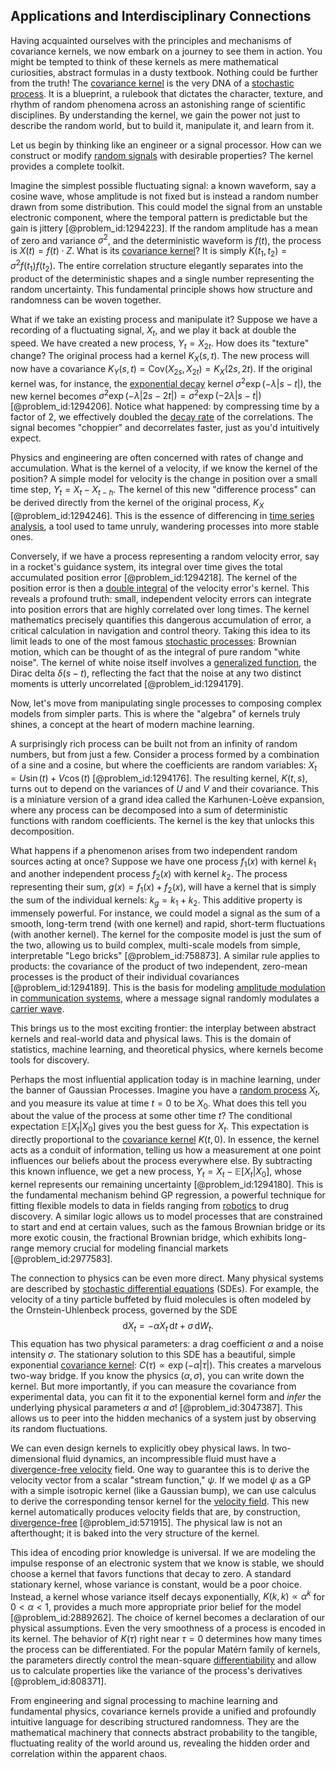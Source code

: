 ## Applications and Interdisciplinary Connections

Having acquainted ourselves with the principles and mechanisms of covariance kernels, we now embark on a journey to see them in action. You might be tempted to think of these kernels as mere mathematical curiosities, abstract formulas in a dusty textbook. Nothing could be further from the truth! The [covariance kernel](@article_id:266067) is the very DNA of a [stochastic process](@article_id:159008). It is a blueprint, a rulebook that dictates the character, texture, and rhythm of random phenomena across an astonishing range of scientific disciplines. By understanding the kernel, we gain the power not just to describe the random world, but to build it, manipulate it, and learn from it.

Let us begin by thinking like an engineer or a signal processor. How can we construct or modify [random signals](@article_id:262251) with desirable properties? The kernel provides a complete toolkit.

Imagine the simplest possible fluctuating signal: a known waveform, say a cosine wave, whose amplitude is not fixed but is instead a random number drawn from some distribution. This could model the signal from an unstable electronic component, where the temporal pattern is predictable but the gain is jittery [@problem_id:1294223]. If the random amplitude has a mean of zero and variance $\sigma^2$, and the deterministic waveform is $f(t)$, the process is $X(t) = f(t) \cdot Z$. What is its [covariance kernel](@article_id:266067)? It is simply $K(t_1, t_2) = \sigma^2 f(t_1)f(t_2)$. The entire correlation structure elegantly separates into the product of the deterministic shapes and a single number representing the random uncertainty. This fundamental principle shows how structure and randomness can be woven together.

What if we take an existing process and manipulate it? Suppose we have a recording of a fluctuating signal, $X_t$, and we play it back at double the speed. We have created a new process, $Y_t = X_{2t}$. How does its "texture" change? The original process had a kernel $K_X(s, t)$. The new process will now have a covariance $K_Y(s, t) = \text{Cov}(X_{2s}, X_{2t}) = K_X(2s, 2t)$. If the original kernel was, for instance, the [exponential decay](@article_id:136268) kernel $\sigma^2 \exp(-\lambda|s-t|)$, the new kernel becomes $\sigma^2 \exp(-\lambda|2s-2t|) = \sigma^2 \exp(-2\lambda|s-t|)$ [@problem_id:1294206]. Notice what happened: by compressing time by a factor of 2, we effectively doubled the [decay rate](@article_id:156036) of the correlations. The signal becomes "choppier" and decorrelates faster, just as you'd intuitively expect.

Physics and engineering are often concerned with rates of change and accumulation. What is the kernel of a velocity, if we know the kernel of the position? A simple model for velocity is the change in position over a small time step, $Y_t = X_t - X_{t-h}$. The kernel of this new "difference process" can be derived directly from the kernel of the original process, $K_X$ [@problem_id:1294246]. This is the essence of differencing in [time series analysis](@article_id:140815), a tool used to tame unruly, wandering processes into more stable ones.

Conversely, if we have a process representing a random velocity error, say in a rocket's guidance system, its integral over time gives the total accumulated position error [@problem_id:1294218]. The kernel of the position error is then a [double integral](@article_id:146227) of the velocity error's kernel. This reveals a profound truth: small, independent velocity errors can integrate into position errors that are highly correlated over long times. The kernel mathematics precisely quantifies this dangerous accumulation of error, a critical calculation in navigation and control theory. Taking this idea to its limit leads to one of the most famous [stochastic processes](@article_id:141072): Brownian motion, which can be thought of as the integral of pure random "white noise". The kernel of white noise itself involves a [generalized function](@article_id:182354), the Dirac delta $\delta(s-t)$, reflecting the fact that the noise at any two distinct moments is utterly uncorrelated [@problem_id:1294179].

Now, let's move from manipulating single processes to composing complex models from simpler parts. This is where the "algebra" of kernels truly shines, a concept at the heart of modern machine learning.

A surprisingly rich process can be built not from an infinity of random numbers, but from just a few. Consider a process formed by a combination of a sine and a cosine, but where the coefficients are random variables: $X_t = U\sin(t) + V\cos(t)$ [@problem_id:1294176]. The resulting kernel, $K(t,s)$, turns out to depend on the variances of $U$ and $V$ and their covariance. This is a miniature version of a grand idea called the Karhunen-Loève expansion, where any process can be decomposed into a sum of deterministic functions with random coefficients. The kernel is the key that unlocks this decomposition.

What happens if a phenomenon arises from two independent random sources acting at once? Suppose we have one process $f_1(x)$ with kernel $k_1$ and another independent process $f_2(x)$ with kernel $k_2$. The process representing their sum, $g(x) = f_1(x) + f_2(x)$, will have a kernel that is simply the sum of the individual kernels: $k_g = k_1 + k_2$. This additive property is immensely powerful. For instance, we could model a signal as the sum of a smooth, long-term trend (with one kernel) and rapid, short-term fluctuations (with another kernel). The kernel for the composite model is just the sum of the two, allowing us to build complex, multi-scale models from simple, interpretable "Lego bricks" [@problem_id:758873]. A similar rule applies to products: the covariance of the product of two independent, zero-mean processes is the product of their individual covariances [@problem_id:1294189]. This is the basis for modeling [amplitude modulation](@article_id:265512) in [communication systems](@article_id:274697), where a message signal randomly modulates a [carrier wave](@article_id:261152).

This brings us to the most exciting frontier: the interplay between abstract kernels and real-world data and physical laws. This is the domain of statistics, machine learning, and theoretical physics, where kernels become tools for discovery.

Perhaps the most influential application today is in machine learning, under the banner of Gaussian Processes. Imagine you have a [random process](@article_id:269111) $X_t$, and you measure its value at time $t=0$ to be $X_0$. What does this tell you about the value of the process at some other time $t$? The conditional expectation $\mathbb{E}[X_t | X_0]$ gives you the best guess for $X_t$. This expectation is directly proportional to the [covariance kernel](@article_id:266067) $K(t,0)$. In essence, the kernel acts as a conduit of information, telling us how a measurement at one point influences our beliefs about the process everywhere else. By subtracting this known influence, we get a new process, $Y_t = X_t - \mathbb{E}[X_t | X_0]$, whose kernel represents our remaining uncertainty [@problem_id:1294180]. This is the fundamental mechanism behind GP regression, a powerful technique for fitting flexible models to data in fields ranging from [robotics](@article_id:150129) to drug discovery. A similar logic allows us to model processes that are constrained to start and end at certain values, such as the famous Brownian bridge or its more exotic cousin, the fractional Brownian bridge, which exhibits long-range memory crucial for modeling financial markets [@problem_id:2977583].

The connection to physics can be even more direct. Many physical systems are described by [stochastic differential equations](@article_id:146124) (SDEs). For example, the velocity of a tiny particle buffeted by fluid molecules is often modeled by the Ornstein-Uhlenbeck process, governed by the SDE $$\mathrm{d}X_{t}=-\alpha X_{t}\,\mathrm{d}t+\sigma\,\mathrm{d}W_{t}.$$ This equation has two physical parameters: a drag coefficient $\alpha$ and a noise intensity $\sigma$. The stationary solution to this SDE has a beautiful, simple exponential [covariance kernel](@article_id:266067): $C(\tau) \propto \exp(-\alpha|\tau|)$. This creates a marvelous two-way bridge. If you know the physics ($\alpha, \sigma$), you can write down the kernel. But more importantly, if you can measure the covariance from experimental data, you can fit it to the exponential kernel form and *infer* the underlying physical parameters $\alpha$ and $\sigma$! [@problem_id:3047387]. This allows us to peer into the hidden mechanics of a system just by observing its random fluctuations.

We can even design kernels to explicitly obey physical laws. In two-dimensional fluid dynamics, an incompressible fluid must have a [divergence-free velocity](@article_id:191924) field. One way to guarantee this is to derive the velocity vector from a scalar "stream function," $\psi$. If we model $\psi$ as a GP with a simple isotropic kernel (like a Gaussian bump), we can use calculus to derive the corresponding tensor kernel for the [velocity field](@article_id:270967). This new kernel automatically produces velocity fields that are, by construction, [divergence-free](@article_id:190497) [@problem_id:571915]. The physical law is not an afterthought; it is baked into the very structure of the kernel.

This idea of encoding prior knowledge is universal. If we are modeling the impulse response of an electronic system that we know is stable, we should choose a kernel that favors functions that decay to zero. A standard stationary kernel, whose variance is constant, would be a poor choice. Instead, a kernel whose variance itself decays exponentially, $K(k,k) \propto \alpha^k$ for $0 \lt \alpha \lt 1$, provides a much more appropriate prior belief for the model [@problem_id:2889262]. The choice of kernel becomes a declaration of our physical assumptions. Even the very smoothness of a process is encoded in its kernel. The behavior of $K(\tau)$ right near $\tau=0$ determines how many times the process can be differentiated. For the popular Matérn family of kernels, the parameters directly control the mean-square [differentiability](@article_id:140369) and allow us to calculate properties like the variance of the process's derivatives [@problem_id:808371].

From engineering and signal processing to machine learning and fundamental physics, covariance kernels provide a unified and profoundly intuitive language for describing structured randomness. They are the mathematical machinery that connects abstract probability to the tangible, fluctuating reality of the world around us, revealing the hidden order and correlation within the apparent chaos.